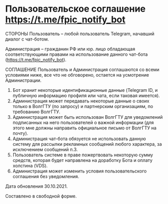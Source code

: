 # Пользовательское соглашение https://t.me/fpic_notify_bot

СТОРОНЫ
Пользователь – любой пользователь Telegram, начавший диалог с чат-ботом.

Администрация – гражданин РФ или юр. лицо обладающая соответствующими правами на использование данного чат-бота (https://t.me/fpic_notify_bot). 

СОГЛАШЕНИЕ
Пользователь и Администрация соглашаются со всеми условиями ниже, все что не обговорено, остается на усмотрение Администрации.

1. Бот хранит некоторые идентификационные данные (Telegram ID, и публичную информацию профиля или чата, если таковая имеется).  
2. Администрация может передавать некоторые данные о своих только в ВолгГТУ (по запросу) и партнерским организациям, по требованию ВолгГТУ.
3. Администрация может быть использован ВолгГТУ для уведомлений подписанных на него пользователей о важной информации (для этого мне должны направить официальное письмо от ВолгГТУ на почту).
4. Администрация чат-бота обязуется не использовать данную систему для рассылки рекламных сообщений любого характера, за исключением сообщений п.3.
5. Пользователь системе в праве пожертвовать некоторую сумму средств, которая будет направлена на доработку Бота и оплату холстина (VDS).
6. Администрация может изменить условия пользовательского соглашения без уведомления.

Дата обновления 30.10.2021. 

Составлено в свободной форме. 
